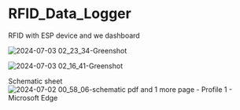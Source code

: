 # RFID_Data_Logger
RFID with ESP device and we dashboard 

![2024-07-03 02_23_34-Greenshot](https://github.com/dhanushka47/RFID_Data_Logger/assets/99599915/48ab1240-8822-461b-99dc-f30a9c6dcfdc)

![2024-07-03 02_16_41-Greenshot](https://github.com/dhanushka47/RFID_Data_Logger/assets/99599915/e0644ed0-c890-4a46-9ce9-99e71d20b99b)

Schematic sheet 
![2024-07-02 00_58_06-schematic pdf and 1 more page - Profile 1 - Microsoft​ Edge](https://github.com/dhanushka47/RFID_Data_Logger/assets/99599915/abd36fcf-0c1b-4c33-8ee5-5c9b2be1fade)
